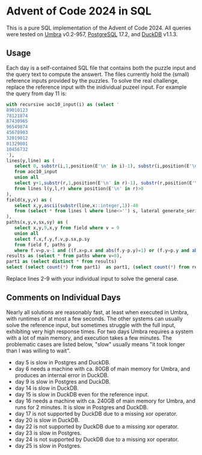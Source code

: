 # Advent of Code 2024 in SQL

This is a pure SQL implementation of the Advent of Code 2024.
All queries were tested on [Umbra](https://www.umbra-db.com) v0.2-957,
[PostgreSQL](https://www.postgresql.org/) 17.2, and [DuckDB](https://duckdb.org/) v1.1.3.

## Usage

Each day is a self-contained SQL file that contains both the puzzle input and the
query text to compute the answert. The files currently hold the (small) reference
inputs provided by the puzzles. To solve the real challenge, replace the reference
input with the inidividual puzeel input. For example the query from day 11 is:

```sql
with recursive aoc10_input(i) as (select '
89010123
78121874
87430965
96549874
45678903
32019012
01329801
10456732
'),
lines(y,line) as (
   select 0, substr(i,1,position(E'\n' in i)-1), substr(i,position(E'\n' in i)+1)
   from aoc10_input
   union all
   select y+1,substr(r,1,position(E'\n' in r)-1), substr(r,position(E'\n' in r)+1)
   from lines l(y,l,r) where position(E'\n' in r)>0
),
field(x,y,v) as (
   select x,y,ascii(substr(line,x::integer,1))-48
   from (select * from lines l where line<>'') s, lateral generate_series(1,length(line)) g(x)
),
paths(x,y,v,sx,sy) as (
   select x,y,9,x,y from field where v = 9
   union all
   select f.x,f.y,f.v,p.sx,p.sy
   from field f, paths p
   where f.v=p.v-1 and ((f.x=p.x and abs(f.y-p.y)=1) or (f.y=p.y and abs(f.x-p.x)=1)) and p.v>0),
results as (select * from paths where v=0),
part1 as (select distinct * from results)
select (select count(*) from part1)  as part1, (select count(*) from results) as part2;
```

Replace lines 2-9 with your individual input to solve the general case.

## Comments on Individual Days

Nearly all solutions are reasonably fast, at least when executed in Umbra, with runtimes
of at most a few seconds. The other systems can usually solve the reference input, but
sometimes struggle with the full input, exhibiting very high response times. For two days
Umbra requires a system with a lot of main memory, and execution takes a few minutes.
The problematic cases are listed below, "slow" usually means "it took longer than I was willing
to wait".

- day 5 is slow in Postgres and DuckDB.
- day 6 needs a machine with ca. 80GB of main memory for Umbra, and produces an internal error in DuckDB.
- day 9 is slow in Postgres and DuckDB.
- day 14 is slow in DuckDB.
- day 15 is slow in DuckDB even for the reference input.
- day 16 needs a machine with ca. 240GB of main memory for Umbra, and runs for 2 minutes. It is slow in Postgres and DuckDB.
- day 17 is not supported by DuckDB due to a missing xor operator.
- day 20 is slow in DuckDB.
- day 22 is not supported by DuckDB due to a missing xor operator.
- day 23 is slow in Postgres.
- day 24 is not supported by DuckDB due to a missing xor operator.
- day 25 is slow in Postgres.

